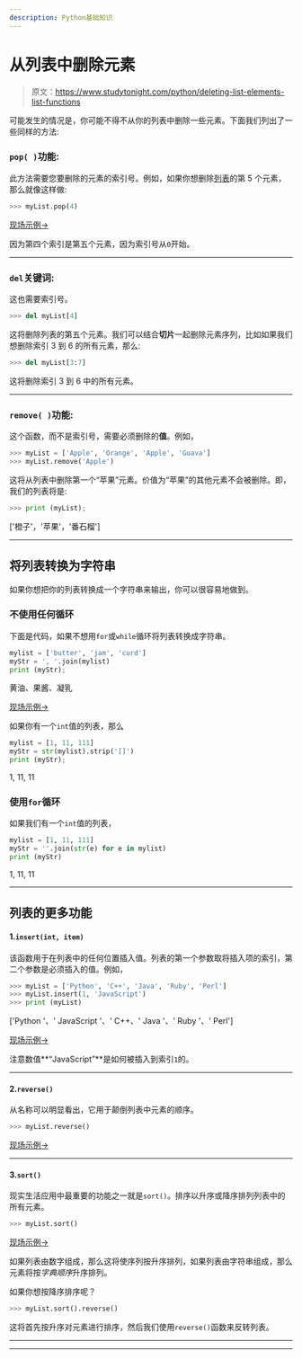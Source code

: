 ```yaml
---
description: Python基础知识
---
```


# 从列表中删除元素

> 原文：<https://www.studytonight.com/python/deleting-list-elements-list-functions>

可能发生的情况是，你可能不得不从你的列表中删除一些元素。下面我们列出了一些同样的方法:

### `pop( )`功能:

此方法需要您要删除的元素的索引号。例如，如果你想删除[列表](lists-in-python)的第 5 个元素，那么就像这样做:

```py
>>> myList.pop(4)
```

[现场示例→](/code/python/delete-list-element-python.php)

因为第四个索引是第五个元素，因为索引号从`0`开始。

* * *

### `del`关键词:

这也需要索引号。

```py
>>> del myList[4]
```

这将删除列表的第五个元素。我们可以结合**切片**一起删除元素序列，比如如果我们想删除索引 3 到 6 的所有元素，那么:

```py
>>> del myList[3:7]
```

这将删除索引 3 到 6 中的所有元素。

* * *

### `remove( )`功能:

这个函数，而不是索引号，需要必须删除的**值**。例如，

```py
>>> myList = ['Apple', 'Orange', 'Apple', 'Guava']
>>> myList.remove('Apple')
```

这将从列表中删除第一个“苹果”元素。价值为“苹果”的其他元素不会被删除。即，我们的列表将是:

```py
>>> print (myList);
```

['橙子'，'苹果'，'番石榴']

* * *

## 将列表转换为字符串

如果你想把你的列表转换成一个字符串来输出，你可以很容易地做到。

### 不使用任何循环

下面是代码，如果不想用`for`或`while`循环将列表转换成字符串。

```py
mylist = ['butter', 'jam', 'curd']
myStr = ', '.join(mylist)
print (myStr);
```

黄油、果酱、凝乳

[现场示例→](/code/python/python-list-to-string.php)

如果你有一个`int`值的列表，那么

```py
mylist = [1, 11, 111]
myStr = str(mylist).strip('[]')
print (myStr);
```

1, 11, 11

### 使用`for`循环

如果我们有一个`int`值的列表，

```py
mylist = [1, 11, 111]
myStr = ''.join(str(e) for e in mylist)
print (myStr)
```

1, 11, 11

* * *

## 列表的更多功能

#### 1.`insert(int, item)`

该函数用于在列表中的任何位置插入值。列表的第一个参数取将插入项的索引，第二个参数是必须插入的值。例如，

```py
>>> myList = ['Python', 'C++', 'Java', 'Ruby', 'Perl']
>>> myList.insert(1, 'JavaScript')
>>> print (myList)
```

['Python '、' JavaScript '、' C++、' Java '、' Ruby '、' Perl']

[现场示例→](/code/python/python-list-methods.php)

注意数值**“JavaScript”**是如何被插入到索引`1`的。

* * *

#### 2.`reverse()`

从名称可以明显看出，它用于颠倒列表中元素的顺序。

```py
>>> myList.reverse()
```

[现场示例→](/code/python/python-list-methods.php)

* * *

#### 3.`sort()`

现实生活应用中最重要的功能之一就是`sort()`。排序以升序或降序排列列表中的所有元素。

```py
>>> myList.sort()
```

[现场示例→](/code/python/python-list-methods.php)

如果列表由数字组成，那么这将使序列按升序排列，如果列表由字符串组成，那么元素将按*字典顺序*升序排列。

如果你想按降序排序呢？

```py
>>> myList.sort().reverse()
```

这将首先按升序对元素进行排序，然后我们使用`reverse()`函数来反转列表。

* * *

* * *